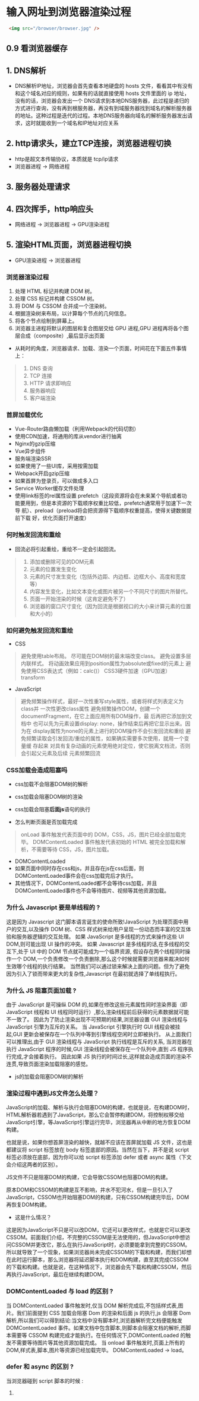 # 输入网址到浏览器渲染过程
```html
 <img src="/browser/browser.jpg" />
```
## 0.9 看浏览器缓存
## 1. DNS解析
- DNS解析IP地址，浏览器会首先查看本地硬盘的 hosts 文件，看看其中有没有和这个域名对应的规则，如果有的话就直接使用 hosts 文件里面的 ip 地址，没有的话，浏览器会发出一个 DNS请求到本地DNS服务器，此过程是递归的方式进行查询，没有再到根服务器，再没有到域服务器找到域名的解析服务器的地址。这种过程是迭代的过程。本地DNS服务器向域名的解析服务器发出请求，这时就能收到一个域名和IP地址对应关系

## 2. http请求头，建立TCP连接，浏览器进程切换
 - http是超文本传输协议，本质就是 tcp/ip请求
 - 浏览器进程 -> 网络进程

## 3. 服务器处理请求

## 4. 四次挥手，http响应头
 - 网络进程 -> 浏览器进程 -> GPU渲染进程

## 5. 渲染HTML页面，浏览器进程切换
 - GPU渲染进程 -> 浏览器进程

### 浏览器渲染过程
1. 处理 HTML 标记并构建 DOM 树。
2. 处理 CSS 标记并构建 CSSOM 树。
3. 将 DOM 与 CSSOM 合并成一个渲染树。
4. 根据渲染树来布局，以计算每个节点的几何信息。
5. 将各个节点绘制到屏幕上。
6. 浏览器主进程将默认的图层和复合图层交给 GPU 进程,GPU 进程再将各个图层合成（composite）,最后显示出页面
- 从耗时的角度，浏览器请求、加载、渲染一个页面，时间花在下面五件事情上：
> 1. DNS 查询
> 2. TCP 连接
> 3. HTTP 请求即响应
> 4. 服务器响应
> 5. 客户端渲染

### 首屏加载优化
- Vue-Router路由懒加载（利用Webpack的代码切割）
- 使用CDN加速，将通用的库从vendor进行抽离
- Nginx的gzip压缩
- Vue异步组件
- 服务端渲染SSR
- 如果使用了一些UI库，采用按需加载
- Webpack开启gzip压缩
- 如果首屏为登录页，可以做成多入口
- Service Worker缓存文件处理
- 使用link标签的rel属性设置   prefetch（这段资源将会在未来某个导航或者功
能要用到，但是本资源的下载顺序权重比较低，prefetch通常用于加速下一次导
航）、preload（preload将会把资源得下载顺序权重提高，使得关键数据提前下载
好，优化页面打开速度）

### 何时触发回流和重绘
- 回流必将引起重绘，重绘不一定会引起回流。
> 1. 添加或删除可见的DOM元素
> 2. 元素的位置发生变化
> 3. 元素的尺寸发生变化（包括外边距、内边框、边框大小、高度和宽度等）
> 4. 内容发生变化，比如文本变化或图片被另一个不同尺寸的图片所替代。
> 5. 页面一开始渲染的时候（这肯定避免不了）
> 6. 浏览器的窗口尺寸变化（因为回流是根据视口的大小来计算元素的位置和大小的）

### 如何避免触发回流和重绘
- CSS
> 避免使用table布局。
> 尽可能在DOM树的最末端改变class。
> 避免设置多层内联样式。
> 将动画效果应用到position属性为absolute或fixed的元素上
> 避免使用CSS表达式（例如：calc()）
> CSS3硬件加速（GPU加速） transform
- JavaScript
> 避免频繁操作样式，最好一次性重写style属性，或者将样式列表定义为class并
一次性更改class属性
> 避免频繁操作DOM，创建一个documentFragment，在它上面应用所有DOM操作，最
后再把它添加到文档中
> 也可以先为元素设置display: none，操作结束后再把它显示出来。因为在
display属性为none的元素上进行的DOM操作不会引发回流和重绘
> 避免频繁读取会引发回流/重绘的属性，如果确实需要多次使用，就用一个变量缓
存起来
> 对具有复杂动画的元素使用绝对定位，使它脱离文档流，否则会引起父元素及后续
元素频繁回流

### CSS加载会造成阻塞吗
- css加载不会阻塞DOM树的解析
- css加载会阻塞DOM树的渲染
- css加载会阻塞**后面js**语句的执行

- 怎么判断页面是否加载完成
> onLoad 事件触发代表页面中的 DOM，CSS，JS，图片已经全部加载完毕。
> DOMContentLoaded 事件触发代表初始的 HTML 被完全加载和解析，不需要等待 CSS，JS，图片加载。

- DOMContentLoaded
 - 如果页面中同时存在css和js，并且存在js在css后面，则DOMContentLoaded事件会在css加载完后才执行。
 - 其他情况下，DOMContentLoaded都不会等待css加载，并且DOMContentLoaded事件也不会等待图片、视频等其他资源加载。

### 为什么 Javascript 要是单线程的 ?
这是因为 Javascript 这门脚本语言诞生的使命所致!JavaScript 为处理页面中用户的交互,以及操作 DOM 树、CSS 样式树来给用户呈现一份动态而丰富的交互体验和服务器逻辑的交互处理。
如果 JavaScript 是多线程的方式来操作这些 UI DOM,则可能出现 UI 操作的冲突。
如果 Javascript 是多线程的话,在多线程的交互下,处于 UI 中的 DOM 节点就可能成为一个临界资源,
假设存在两个线程同时操作一个 DOM,一个负责修改一个负责删除,那么这个时候就需要浏览器来裁决如何生效哪个线程的执行结果。
当然我们可以通过锁来解决上面的问题。但为了避免因为引入了锁而带来更大的复杂性,Javascript 在最初就选择了单线程执行。

### 为什么 JS 阻塞页面加载 ?
由于 JavaScript 是可操纵 DOM 的,如果在修改这些元素属性同时渲染界面（即 JavaScript 线程和 UI 线程同时运行）,那么渲染线程前后获得的元素数据就可能不一致了。
因此为了防止渲染出现不可预期的结果,浏览器设置 GUI 渲染线程与 JavaScript 引擎为互斥的关系。
当 JavaScript 引擎执行时 GUI 线程会被挂起,GUI 更新会被保存在一个队列中等到引擎线程空闲时立即被执行。
从上面我们可以推理出,由于 GUI 渲染线程与 JavaScript 执行线程是互斥的关系,
当浏览器在执行 JavaScript 程序的时候,GUI 渲染线程会被保存在一个队列中,直到 JS 程序执行完成,才会接着执行。
因此如果 JS 执行的时间过长,这样就会造成页面的渲染不连贯,导致页面渲染加载阻塞的感觉。
- js的加载会阻塞DOM树的解析

### 渲染过程中遇到JS文件怎么处理？
JavaScript的加载、解析与执行会阻塞DOM的构建，也就是说，在构建DOM时，HTML解析器若遇到了JavaScript，那么它会暂停构建DOM，将控制权移交给JavaScript引擎，等JavaScript引擎运行完毕，浏览器再从中断的地方恢复DOM构建。

也就是说，如果你想首屏渲染的越快，就越不应该在首屏就加载 JS 文件，这也是都建议将 script 标签放在 body 标签底部的原因。当然在当下，并不是说 script 标签必须放在底部，因为你可以给 script 标签添加 defer 或者 async 属性（下文会介绍这两者的区别）。

JS文件不只是阻塞DOM的构建，它会导致CSSOM也阻塞DOM的构建。

原本DOM和CSSOM的构建是互不影响，井水不犯河水，但是一旦引入了JavaScript，CSSOM也开始阻塞DOM的构建，只有CSSOM构建完毕后，DOM再恢复DOM构建。

- 这是什么情况？

这是因为JavaScript不只是可以改DOM，它还可以更改样式，也就是它可以更改CSSOM。前面我们介绍，不完整的CSSOM是无法使用的，但JavaScript中想访问CSSOM并更改它，那么在执行JavaScript时，必须要能拿到完整的CSSOM。所以就导致了一个现象，如果浏览器尚未完成CSSOM的下载和构建，而我们却想在此时运行脚本，那么浏览器将延迟脚本执行和DOM构建，直至其完成CSSOM的下载和构建。也就是说，在这种情况下，浏览器会先下载和构建CSSOM，然后再执行JavaScript，最后在继续构建DOM。

### DOMContentLoaded 与 load 的区别 ?
当 DOMContentLoaded 事件触发时,仅当 DOM 解析完成后,不包括样式表,图片。我们前面提到 CSS 加载会阻塞 Dom 的渲染和后面 js 的执行,js 会阻塞 Dom 解析,所以我们可以得到结论:当文档中没有脚本时,浏览器解析完文档便能触发 DOMContentLoaded 事件。如果文档中包含脚本,则脚本会阻塞文档的解析,而脚本需要等 CSSOM 构建完成才能执行。在任何情况下,DOMContentLoaded 的触发不需要等待图片等其他资源加载完成。
当 onload 事件触发时,页面上所有的 DOM,样式表,脚本,图片等资源已经加载完毕。
DOMContentLoaded -> load。

### defer 和 async 的区别 ?
当浏览器碰到 script 脚本的时候 :
1. <script src="script.js">
没有 defer 或 async,浏览器会立即加载并执行指定的脚本,“立即”指的是在渲染该 script 标签之下的文档元素之前,也就是说不等待后续载入的文档元素,读到就加载并执行。
2. <script async src="script.js">
有 async,加载和渲染后续文档元素的过程将和 script.js 的加载与执行并行进行（异步）。
3. <script defer src="myscript.js">
有 defer,加载后续文档元素的过程将和 script.js 的加载并行进行（异步）,但是 script.js 的执行要在所有元素解析完成之后,DOMContentLoaded 事件触发之前完成。
从实用角度来说,首先把所有脚本都丢到 </body> 之前是最佳实践,因为对于旧浏览器来说这是唯一的优化选择,此法可保证非脚本的其他一切元素能够以最快的速度得到加载和解析。

接着,我们来看一张图:
![](https://user-gold-cdn.xitu.io/2020/1/7/16f7edfaa3e8c6ee?imageView2/0/w/1280/h/960/format/webp/ignore-error/1)

蓝色线代表网络读取,红色线代表执行时间,这俩都是针对脚本的。绿色线代表 HTML 解析。
因此,我们可以得出结论:
1. defer 和 async 在网络读取（下载）这块儿是一样的,都是异步的（相较于 HTML 解析）
2. 它俩的差别在于脚本下载完之后何时执行,显然 defer 是最接近我们对于应用脚本加载和执行的要求的
3. 关于 defer,此图未尽之处在于它是按照加载顺序执行脚本的,这一点要善加利用
4. async 则是一个乱序执行的主,反正对它来说脚本的加载和执行是紧紧挨着的,所以不管你声明的顺序如何,只要它加载完了就会立刻执行
5. 仔细想想,async 对于应用脚本的用处不大,因为它完全不考虑依赖（哪怕是最低级的顺序执行）,不过它对于那些可以不依赖任何脚本或不被任何脚本依赖的脚本来说却是非常合适的

### 什么是 CRP,即关键渲染路径(Critical Rendering Path)? 如何优化 ?
关键渲染路径是浏览器将 HTML CSS JavaScript 转换为在屏幕上呈现的像素内容所经历的一系列步骤。也就是我们上面说的浏览器渲染流程。
为尽快完成首次渲染,我们需要最大限度减小以下三种可变因素:
- 关键资源的数量: 可能阻止网页首次渲染的资源。
- 关键路径长度: 获取所有关键资源所需的往返次数或总时间。
- 关键字节: 实现网页首次渲染所需的总字节数,等同于所有关键资源传送文件大小的总和。
1. 优化 DOM
 - 删除不必要的代码和注释包括空格,尽量做到最小化文件。
 - 可以利用 GZIP 压缩文件
 - 结合 HTTP 缓存文件
2. 优化 CSSOM
  缩小、压缩以及缓存同样重要,对于 CSSOM 我们前面重点提过了它会阻止页面呈现,因此我们可以从这方面考虑去优化
 - 减少关键 CSS 元素数量
 - 当我们声明样式表时,请密切关注媒体查询的类型,它们极大地影响了 CRP 的性能 
3. 优化 JavaScript
当浏览器遇到 script 标记时,会阻止解析器继续操作,直到 CSSOM 构建完毕,JavaScript 才会运行并继续完成 DOM 构建过程。
 - async: 当我们在 script 标记添加 async 属性以后,浏览器遇到这个 script 标记时会继续解析 DOM,同时脚本也不会被 CSSOM 阻止,即不会阻止 CRP。
 - defer: 与 async 的区别在于,脚本需要等到文档解析后（ DOMContentLoaded 事件前）执行,而 async 允许脚本在文档解析时位于后台运行（两者下载的过程不会阻塞 DOM,但执行会）。
 - 当我们的脚本不会修改 DOM 或 CSSOM 时,推荐使用 async 。
 - 预加载 —— preload & prefetch 。
 - DNS 预解析 —— dns-prefetch 。

## 6. 发送HTTP请求接口数据，同源策略，浏览器安全，跨域

### 同源策略
域名，协议，端口
只要有一个不同就会产生跨域问题

### HTTPS与HTTP的一些区别
- HTTPS协议需要到CA申请证书，一般免费证书很少，需要交费。
- HTTP协议运行在TCP之上，所有传输的内容都是明文，HTTPS运行在SSL/TLS之
上，SSL/TLS运行在TCP之上，所有传输的内容都经过加密的
- HTTP和HTTPS使用的是完全不同的连接方式，用的端口也不一样，前者是80，后者
是443
- HTTPS可以有效的防止运营商劫持，解决了防劫持的一个大问题

[https加密与解密]https://www.cnblogs.com/magic-sea/p/11348944.html

### HTTP1.0 和 HTTP1.1的一些区别
1. 缓存处理
> 在**HTTP1.0**中主要使用header里的If-Modified-Since,Expires来做为缓存判断
的标准，**HTTP1.1**则引入了更多的缓存控制策略例如Entity tag，
If-Unmodified-Since, If-Match, If-None-Match等更多可供选择的缓存头来控
制缓存策略
2. 带宽优化及网络连接的使用
> HTTP1.0中，存在一些浪费带宽的现象，例如客户端只是需要某个对象的一部分，
而服务器却将整个对象送过来了，并且不支持断点续传功能，HTTP1.1则在请求头引
入了range头域，它允许只请求资源的某个部分，即返回码是206（Partial 
Content），这样就方便了开发者自由的选择以便于充分利用带宽和连接
3. 错误通知的管理
> 在HTTP1.1中新增了24个错误状态响应码，如409（Conflict）表示请求的资源与
资源的当前状态发生冲突；410（Gone）表示服务器上的某个资源被永久性的删除
4. Host头处理
> 在HTTP1.0中认为每台服务器都绑定一个唯一的IP地址，因此，请求消息中的URL
并没有传递主机名（hostname）。但随着虚拟主机技术的发展，在一台物理服务器
上可以存在多个虚拟主机（Multi-homed Web Servers），并且它们共享一个IP地
址。HTTP1.1的请求消息和响应消息都应支持Host头域，且请求消息中如果没有Host
头域会报告一个错误（400 Bad Request）
5. 长连接
> HTTP 1.1支持长连接（PersistentConnection）和请求的流水线
（Pipelining）处理，在一个TCP连接上可以传送多个HTTP请求和响应，减少了建立
和关闭连接的消耗和延迟，在HTTP1.1中默认开启Connection： keep-alive，一
定程度上弥补了HTTP1.0每次请求都要创建连接的缺点

### HTTP2.0和HTTP1.X相比的新特性
1. 新的二进制格式
> HTTP1.x的解析是基于文本。基于文本协议的格式解析存在天然缺陷，文本的表现
形式有多样性，要做到健壮性考虑的场景必然很多，二进制则不同，只认0和1的组
合。基于这种考虑HTTP2.0的协议解析决定采用二进制格式，实现方便且健壮
2. 多路复用（处理成帧数据）
> 即连接共享，即每一个request都是是用作连接共享机制的。一个request对应一
个id，这样一个连接上可以有多个request，每个连接的request可以随机的混杂在
一起，接收方可以根据request的 id将request再归属到各自不同的服务端请求里面
3. header压缩
> HTTP1.x的header带有大量信息，而且每次都要重复发送，HTTP2.0使用encoder
来减少需要传输的header大小，通讯双方各自cache一份header fields表，既避免
了重复header的传输，又减小了需要传输的大小
4. 服务端推送
> server push功能 服务端推送能把客户端所需要的资源伴随着index.html一起发
送到客户端，省去了客户端重复请求的步骤。正因为没有发起请求，建立连接等操
作，所以静态资源通过服务端推送的方式可以极大地提升速度

### HTTP2.0和HTTP3.0的区别
- HTTP2.0虽然解决了应⽤层⾯的队头阻塞问题，当系统达到了2%的丢包率时，HTTP/1.1的传输效率反⽽⽐HTTP/2表现得更好，HTTP3.0是对UDP的优化

### HTTP 缓存
- 缓存分为强缓存和协商缓存。强缓存不过服务器，协商缓存需要过服务器，协商缓存返回的状态码是304。两类缓存机制可以同时存在，强缓存的优先级高于协商缓存。当执行强缓存时，如若缓存命中，则直接使用缓存数据库中的数据，不再进行缓存协商。

- 强缓存
 - 强缓存返回的状态码是 200
 - Expires: 在 http1.0 中使用，表示资源失效的具体时间点 Expires:Sat, 09 Jun 2018 08:13:56 GMT，使用的是绝对时间，若是访问器和本地时间不一致，可能就会出现问题，在现在 http1.1中换成了 max-age ，为了兼容也可以加上。
 - Cache-control： 指定指令来实现缓存机制
  1. private：客户端可以缓存
  2. public：客户端和代理服务器都可以缓存
  3. max-age=t：缓存内容将在t秒后失效
  4. no-cache：需要使用协商缓存来验证缓存数据
  5. no-store：所有内容都不会缓存

- 协商缓存
 - 协商缓存，关键在于协商，在使用本地缓存之前，需要先跟服务器做个对比，服务器告知你的资源可用，是最新的，那就可以直接取本地资源，反之，服务器返回最新的资源给客户端，客户端收到后更新本地资源
  1. 若本地资源是最新的，那么返回 304 （考点!）
  2. 若比对后，需要从服务器获取最新资源，那就是正常的 200
 - Last-modified If-Modified-Since
  - 采用资源最后修改时间来判断，单位精度秒
  1. Last-Modified：服务器资源的最新更新时间 Tue, 14 Jan 2020 09:18:29 GMT
  2. If-Modified-Since：发起协商，把本地记录的文件更新时间传给服务器，服务器进行判断比较
  3. 这个判断方式是 **http1.0** 的产物，因为时间精度是秒，若文件的更新频率在秒级以内，就会出现文件不一致。
 - ETag If-None-Match
  - 为了解决上面的那个问题， **http1.1** 加了这组标记
  1. ETag：服务器根据内容生成唯一的字符串标识
  2. If-None-Match：发起协商，把本地记录的 hash 标识传给服务器，服务器进行判断比较

### HTTP常见的请求头
- Request Headers
Accept: 浏览器端接受的格式
Accept-Encoding: 浏览器接收的编码方式
Accept-Language: 浏览器接收的语言，用于服务器端判断多语言
Cache-Control: 控制缓存的时效性
Content-Type：客户端发送出去实体内容的类型
Connention: 连接方式，如果是keep-alive,且服务端支持。则会复用连接
Host: HTTP访问使用的域名
If-Modified-Since: 上次访问时的更改时间，如果服务端认为此时间后自己没有更新，则会给出304响应
If-None-Match: 次访问时使用的E-Tag, 通常是页面的信息摘要，这个比更改时间更准确一些。
User-Agent: 客户端标识。
Cookie: 客户端存储的cookie字符串。
Origin：最初的请求是从哪里发起的（只会精确到端口）,Origin比Referer更尊重隐私
Referer：该页面的来源URL(适用于所有类型的请求，会精确到详细页面地址，csrf拦截常用到这个字段)

- Response Header
Cache-Control: 缓存控制，用于通知各级缓存保存的时间，例如max-age...
Connection: 连接类型，Keep-Alive表示复用连接。
Content-Encoding: 内容编码方式。通常是gzip。
Content-Length: 内容的长度，有利于浏览器判断内容是否已经结束。
Content-Type: 内容类型，所有请求网页都是text/html.
Date: 当前的服务器日期
Etag: 页面的信息摘要，用于判断是否需要重新到服务端取回页面
Expires: 过期时间，用于判断下次请求是否需要到服务端取回页面。
Keep-Alive: 保持连接不断时需要的一些信息，如timeout=5,max=10.
Last-Modified: 页面上次修改的时间。
Server: 服务端软件的类型。
Set-cookie: 设置cookie，可以存在多个。

### 三次握手
- 三次握手的作用
1. 确认双方的接收与发送能力是否正常
2. 指定自己的初始化序列号，为后面的可靠传送做准备。
3. 如果是 https 协议的话，三次握手这个过程，还会进行数字证书的验证以及加密密钥的生成到。
- 三次握手的过程
1. 第一次握手：客户端给服务端发一个 SYN 报文，并指明客户端的初始化序列号 ISN(c)。此时客户端处于 SYN_Send 状态。
2. 第二次握手：服务器收到客户端的 SYN 报文之后，会以自己的 SYN 报文作为应答，并且也是指定了自己的初始化序列号 ISN(s)，同时会把客户端的 ISN + 1 作为 ACK 的值，表示自己已经收到了客户端的 SYN，此时服务器处于 SYN_REVD 的状态。
3. 第三次握手：客户端收到 SYN 报文之后，会发送一个 ACK 报文，当然，也是一样把服务器的 ISN + 1 作为 ACK 的值，表示已经收到了服务端的 SYN 报文，此时客户端处于 establised 状态。
4. 服务器收到 ACK 报文之后，也处于 establised 状态，此时，双方以建立起了链接。
- 三次握手过程中可以携带数据吗
 - 第一次、第二次握手不可以携带数据，而第三次握手是可以携带数据的。因为第三次客户端已经知道服务器能正常接发数据了

### 四次挥手
- 刚开始双方都处于 establised 状态
1. 第一次挥手：客户端发送一个 FIN 报文，报文中会指定一个序列号。此时客户端处于FIN_WAIT1状态。
2. 的序列号值 + 1 作为 ACK 报文的序列号值，表明已经收到客户端的报文了，此时服务端处于 CLOSE_WAIT状态。
3. 第三次挥手：如果服务端也想断开连接了，和客户端的第一次挥手一样，发给 FIN 报文，且指定一个序列号。此时服务端处于 LAST_ACK 的状态。
4. 第四次挥手：客户端收到 FIN 之后，一样发送一个 ACK 报文作为应答，且把服务端的序列号值 + 1 作为自己 ACK 报文的序列号值，此时客户端处于 TIME_WAIT 状态。需要过一阵子以确保服务端收到自己的 ACK 报文之后才会进入 CLOSED 状态
5. 服务端收到 ACK 报文之后，就处于关闭连接了，处于 CLOSED 状态
- 为什么客户端发送 ACK 之后不直接关闭，而是要等一阵子才关闭。
  - 要确保服务器是否已经收到了我们的 ACK 报文，如果没有收到的话，服务器会重新发 FIN 报文给客户端，客户端再次收到 ACK 报文之后，就知道之前的 ACK 报文丢失了，然后再次发送 ACK 报文。

### 为什么握手三次挥手四次
　这是因为服务端在LISTEN状态下，收到建立连接请求的SYN报文后，把ACK和SYN放在一个报文里发送给客户端。而关闭连接时，当收到对方的FIN报文时，仅仅表示对方不再发送数据了但是还能接收数据，己方也未必全部数据都发送给对方了，所以己方可以立即close，也可以发送一些数据给对方后，再发送FIN报文给对方来表示同意现在关闭连接，因此，己方ACK和FIN一般都会分开发送

### get和post请求的区别
1. GET在浏览器回退时是无害的，而POST会再次提交请求。 
2. GET产生的URL地址可以被Bookmark，而POST不可以。 
3. GET请求会被浏览器主动cache，而POST不会，除非手动设置。 
4. GET请求只能进行url编码，而POST支持多种编码方式。 
5. GET请求参数会被完整保留在浏览器历史记录里，而POST中的参数不会被保留。 
6. GET请求在URL中传送的参数是有长度限制的，而POST么有。 
对参数的数据类型，GET只接受ASCII字符，而POST没有限制。 
7. GET比POST更不安全，因为参数直接暴露在URL上，所以不能用来传递敏感信息。 
8. GET参数通过URL传递，POST放在Request body中。
9. GET产生一个TCP数据包;POST产生两个TCP数据包。
 - 对于GET方式的请求，浏览器会把http header和data一并发送出去，服务器响应200(返回数据);
 - 而对于POST，浏览器先发送header，服务器响应100 continue，浏览器再发送data，服务器响应200 ok(返回数据)。

### session和cookie
- cookie存在浏览器里的，可以设置存储时间，有域名的限制，服务端客户端都可以写入，每次请求都会带上cookie
- 缺点：cookie 容易被盗取，获取用户信息

- session存在服务端
- 缺点：用户量太大存的session太多，消耗服务器资源
- 拓展：一般session都存在当前服务器上，然后后端不止一台服务器，然后登陆信息的session太多的话，就需要通过反向代理，然后又通过轮询，ip哈希

### 















# 浏览器分别有哪些进程
- Browser进程：浏览器的主进程（负责协调、主控），只有一个
  - 负责浏览器界面显示，与用户交互。如前进，后退等
  - 负责各个页面的管理，创建和销毁其他进程
  - 将Renderer进程得到的内存中的Bitmap，绘制到用户界面上
  - 网络资源的管理，下载等
- 第三方插件进程：每种类型的插件对应一个进程，仅当使用该插件时才创建
- GPU进程：最多一个，用于3D绘制
- 浏览器渲染进程（内核）：默认每个Tab页面一个进程，互不影响，控制页面渲染，脚本执行，事件处理等（有时候会优化，如多个空白tab会合并成一个进程）

![](https://user-gold-cdn.xitu.io/2020/1/7/16f7ee19a85b3c8f?imageView2/0/w/1280/h/960/format/webp/ignore-error/1)

### 多线程和多进程
- 多进程：在同一个时间里，同一个计算机系统中如果允许两个或两个以上的进程处于运行状态。多进程带来的好处是明显的，比如你可以听歌的同时，打开编辑器敲代码，编辑器和听歌软件的进程之间丝毫不会相互干扰
- 多线程：程序中包含多个执行流，即在一个程序中可以同时运行多个不同的线程来执行不同的任务，也就是说允许单个程序创建多个并行执行的线程来完成各自的任务。
- 以 Chrome 浏览器中为例，当你打开一个 Tab 页时，其实就是创建了一个进程，一个进程中可以有多个线程（下文会详细介绍），比如渲染线程、JS 引擎线程、HTTP 请求线程等等。当你发起一个请求时，其实就是创建了一个线程，当请求结束后，该线程可能就会被销毁

### 并行和并发的区别
- 普通解释：
 - 并发：交替做不同事情的能力
 - 并行：同时做不同事情的能力
- 专业术语：
 - 并发：不同的代码块交替执行
 - 并行：不同的代码块同时执行

- 并发和并行的意义：
 - 并发和并行都可以处理“多任务”，二者的主要区别在于是否是“同时进行”多个的任务

### node进程接受多个请求是并行还是并发
- 单线程解决高并发的思路就是采用非阻塞，异步编程的思想。简单概括就是当遇到非常耗时的IO操作时，采用非阻塞的方式，继续执行后面的代码，并且进入事件循环，当IO操作完成时，程序会被通知IO操作已经完成。主要运用JavaScript的回调函数来实现
- 多线程虽然也能解决高并发，但是是以建立多个线程来实现，其缺点是当遇到耗时的IO操作时，当前线程会被阻塞，并且把cpu的控制权交给其他线程，这样带来的问题就是要非常频繁的进行线程的上下文切换。

### JS 是单线程执行的，指的是一个进程里只有一个主线程，那到底什么是线程？什么是进程？
- 进程是 CPU 资源分配的最小单位（是能拥有资源和独立运行的最小单位）；线程是 CPU 调度的最小单位（是建立在进程基础上的一次程序运行单位）
- 一个进程由一个或多个线程组成，线程是一个进程中代码的不同执行路线；

### 浏览器渲染进程（浏览器内核）
> 简单来说浏览器内核是通过取得页面内容、整理信息（应用 CSS）、计算和组合最终输出可视化的图像结果，通常也被称为渲染引擎。

> 浏览器内核是多线程，在内核控制下各线程相互配合以保持同步，一个浏览器通常由以下常驻线程组成：

- GUI 渲染线程
- JavaScript 引擎线程
- 定时触发器线程
- 事件触发线程
- 异步 http 请求线程
#### 1. GUI 渲染线程
- 主要负责页面的渲染，解析 HTML、CSS，构建 DOM 树，布局和绘制等。
- 当界面需要重绘或者由于某种操作引发回流时，将执行该线程。
- 注意, GUI 渲染线程与 JS 引擎线程互斥，当执行 JS 引擎线程时，GUI 渲染会被挂起，当任务队列空闲时，JS 引擎才会去执行 GUI 渲染。

#### 2. JS 引擎线程
- 该线程当然是主要负责处理 JavaScript 脚本，执行代码。
- 也是主要负责执行准备好待执行的事件，即定时器计数结束，或者异步请求成功并正确返回时，将依次进入任务队列，等待 JS 引擎线程的执行。
- 当然，JS 引擎线程与 GUI 渲染线程互斥，当 JS 引擎线程执行 JavaScript 脚本时间过长，将导致页面渲染的阻塞。

#### 3. 定时器触发线程
- 负责执行异步定时器一类的函数的线程，如： setTimeout，setInterval。
- 浏览器定时计数器并不是由 JavaScript 引擎计数的,（因为 JavaScript 引擎是单线程的, 如果处于阻塞线程状态就会影响记计时的准确）
- 因此通过单独线程来计时并触发定时（计时完毕后,添加到事件队列中,等待 JS 引擎空闲后执行）
- 主线程依次执行代码时，遇到定时器，会将定时器交给该线程处理，当计数完毕后，事件触发线程会将计数完毕后的事件加入到任务队列的尾部，等待 JS 引擎线程执行。

#### 4. 事件触发线程
- 主要负责将准备好的事件交给 JS 引擎线程执行。
比如 setTimeout 定时器计数结束， ajax 等异步请求成功并触发回调函数，或者用户触发点击事件时，该线程会将整装待发的事件依次加入到任务队列的队尾，等待 JS 引擎线程的执行。

#### 5. 异步 http 请求线程
- 负责执行异步请求一类的函数的线程，如： Promise，axios，ajax 等。
- 主线程依次执行代码时，遇到异步请求，会将函数交给该线程处理，当监听到状态码变更，如果有回调函数，事件触发线程会将回调函数加入到任务队列的尾部，等待 JS 引擎线程执行。

### 浏览器部分概念解析
- PC 时代为了突破浏览器的域名并发限制。有了域名发散。
- 浏览器有并发限制，是为了防止DDOS攻击。
1. 域名收敛：就是将静态资源放在一个域名下。减少DNS解析的开销。
2. 域名发散：是将静态资源放在多个子域名下，就可以多线程下载，提高并行度，使客户端加载静态资源更加迅速。
3. 域名发散是pc端为了利用浏览器的多线程并行下载能力。而域名收敛多用与移动端，提高性能，因为dns解析是是从后向前迭代解析，如果域名过多性能会下降，增加DNS的解析开销。

### 五层因特尔协议栈其实就是：
 1. 应用层(dns,http) DNS解析成IP并发送http请求 
 2. 传输层(tcp,udp) 建立tcp连接（三次握手） 
 3. 网络层(IP,ARP) IP寻址 
 4. 数据链路层(PPP) 封装成帧 
 5. 物理层(利用物理介质传输比特流) 物理传输（然后传输的时候通过双绞线，电磁波等各种介质）
- OSI七层框架： 物理层、 数据链路层、 网络层、 传输层、 会话层、 表示层、 应用层。
 - 表示层：主要处理两个通信系统中交换信息的表示方式，包括数据格式交换，数据加密与解密，数据压缩与终端类型转换等
 - 会话层：它具体管理不同用户和进程之间的对话，如控制登陆和注销过程


### 各种获得宽高的方式
```
获取屏幕的高度和宽度（屏幕分辨率）：window.screen.height/width
获取屏幕工作区域的高度和宽度（去掉状态栏）：window.screen.availHeight/availWidth
网页全文的高度和宽度：document.body.scrollHeight/Width
滚动条卷上去的高度和向右卷的宽度：document.body.scrollTop/scrollLeft
网页可见区域的高度和宽度（不加边线）：document.body.clientHeight/clientWidth
网页可见区域的高度和宽度（加边线）：document.body.offsetHeight/offsetWidth
```



### 什么是渲染层合并 (Composite) ?
渲染层合并,对于页面中 DOM 元素的绘制(Paint)是在多个层上进行的。
在每个层上完成绘制过程之后,浏览器会将绘制的位图发送给 GPU 绘制到屏幕上,将所有层按照合理的顺序合并成一个图层,然后在屏幕上呈现。

### Node 与浏览器的 Event Loop 差异
- Node 端，microtask 在事件循环的各个阶段之间执行
- 浏览器端，microtask 在事件循环的 macrotask 执行完之后执行

### 浏览器性能监控
- 使用 performance.timing 这个api就可以获取到绝大部分性能相关的数据

### 垃圾回收机制

[http状态码]https://www.cnblogs.com/xflonga/p/9368993.html